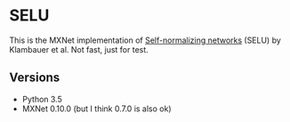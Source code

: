# SELU
This is the MXNet implementation of [Self-normalizing networks](https://arxiv.org/pdf/1706.02515.pdf) (SELU) by Klambauer et al.
Not fast, just for test.

## Versions
* Python 3.5
* MXNet 0.10.0 (but I think 0.7.0 is also ok)